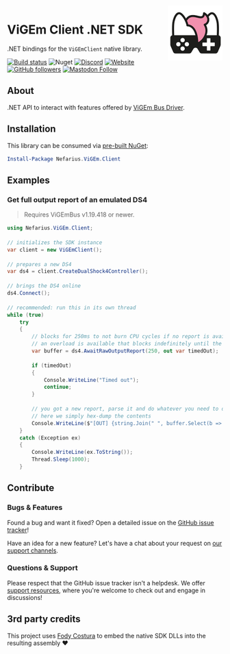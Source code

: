 <img src="assets/NSS-128x128.png" align="right" />

# ViGEm Client .NET SDK

.NET bindings for the `ViGEmClient` native library.

[![Build status](https://ci.appveyor.com/api/projects/status/pxjf36etx8ro901s?svg=true)](https://ci.appveyor.com/project/nefarius/vigem-net) ![Nuget](https://img.shields.io/nuget/dt/Nefarius.ViGEm.Client) [![Discord](https://img.shields.io/discord/346756263763378176.svg)](https://discord.vigem.org/) [![Website](https://img.shields.io/website-up-down-green-red/https/vigem.org.svg?label=ViGEm.org)](https://vigem.org/) [![GitHub followers](https://img.shields.io/github/followers/nefarius.svg?style=social&label=Follow)](https://github.com/nefarius) [![Mastodon Follow](https://img.shields.io/mastodon/follow/109321120351128938?domain=https%3A%2F%2Ffosstodon.org%2F&style=social)](https://fosstodon.org/@Nefarius)

## About

.NET API to interact with features offered by [ViGEm Bus Driver](https://github.com/ViGEm/ViGEmBus).

## Installation

This library can be consumed via [pre-built NuGet](https://www.nuget.org/packages/Nefarius.ViGEm.Client/):

```PowerShell
Install-Package Nefarius.ViGEm.Client
```

## Examples

### Get full output report of an emulated DS4

> Requires ViGEmBus v1.19.418 or newer.

```csharp
using Nefarius.ViGEm.Client;

// initializes the SDK instance
var client = new ViGEmClient();

// prepares a new DS4
var ds4 = client.CreateDualShock4Controller();

// brings the DS4 online
ds4.Connect();

// recommended: run this in its own thread
while (true)
    try
    {
        // blocks for 250ms to not burn CPU cycles if no report is available
        // an overload is available that blocks indefinitely until the device is disposed, your choice!
        var buffer = ds4.AwaitRawOutputReport(250, out var timedOut);

        if (timedOut)
        {
            Console.WriteLine("Timed out");
            continue;
        }

        // you got a new report, parse it and do whatever you need to do :)
        // here we simply hex-dump the contents
        Console.WriteLine($"[OUT] {string.Join(" ", buffer.Select(b => b.ToString("X2")))}");
    }
    catch (Exception ex)
    {
        Console.WriteLine(ex.ToString());
        Thread.Sleep(1000);
    }
```

## Contribute

### Bugs & Features

Found a bug and want it fixed? Open a detailed issue on the [GitHub issue tracker](../../issues)!

Have an idea for a new feature? Let's have a chat about your request on [our support channels](https://vigem.org/Community-Support/).

### Questions & Support

Please respect that the GitHub issue tracker isn't a helpdesk. We offer [support resources](https://vigem.org/Community-Support/), where you're welcome to check out and engage in discussions!

## 3rd party credits

This project uses [Fody Costura](https://github.com/Fody/Costura) to embed the native SDK DLLs into the resulting assembly ❤️
